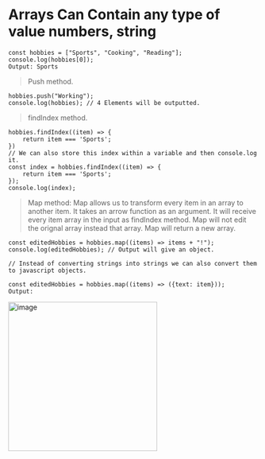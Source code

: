# Arrays Can Contain any type of value numbers, string
```
const hobbies = ["Sports", "Cooking", "Reading"];
console.log(hobbies[0]);
Output: Sports
```
> Push method.
```
hobbies.push("Working");
console.log(hobbies); // 4 Elements will be outputted.
```
> findIndex method.
```
hobbies.findIndex((item) => {
    return item === 'Sports';
})
// We can also store this index within a variable and then console.log it.
const index = hobbies.findIndex((item) => {
    return item === 'Sports';
});
console.log(index);
```
> Map method: Map allows us to transform every item in an array to another item. It takes an arrow function as an argument. It will receive every item array in the input as findIndex method. Map will not edit the orignal array instead that array. Map will return a new array. 
```
const editedHobbies = hobbies.map((items) => items + "!");
console.log(editedHobbies); // Output will give an object. 

// Instead of converting strings into strings we can also convert them to javascript objects. 

const editedHobbies = hobbies.map((items) => ({text: item}));
Output:
```
<img src="G:\Desktop\React JS Udemy Course\Day 3\Screenshot 2024-06-28 170146.png" alt="image" width="300" height="auto">
